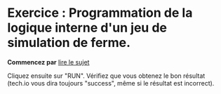 # Exercice : Programmation de la logique interne d'un jeu de simulation de ferme.

**Commencez par** [lire le sujet](http://wwwperso.insa-toulouse.fr/~lebotlan/Y/Ada-S2/exo-ferme.html)

Cliquez ensuite sur "RUN".
Vérifiez que vous obtenez le bon résultat (tech.io vous dira toujours "success", même si le résultat est incorrect).

